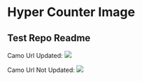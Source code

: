 

# Hyper Counter Image
## Test Repo Readme

Camo Url Updated: 
<img src="https://poa5qzspd7.execute-api.us-east-1.amazonaws.com/live/hypercounterimage/4ab097bed32444c49f750f9931056b4d/counter.png" />

Camo Url Not Updated:
<img src="https://poa5qzspd7.execute-api.us-east-1.amazonaws.com/live/hypercounterimage/43461c28c626452e9d64e8b4d816e64a/counter.png" />
